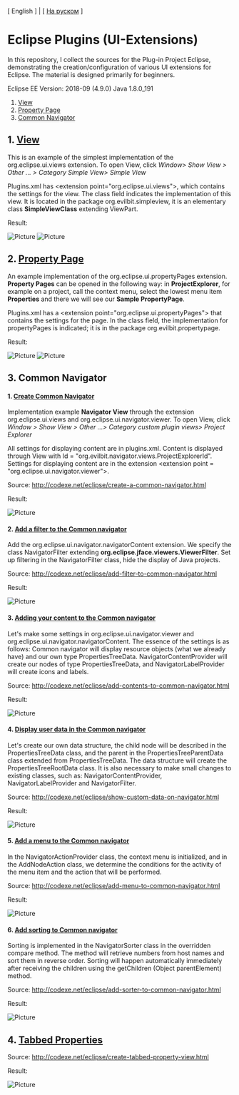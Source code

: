 [ English ] | [ [На руском](README-RU.md) ]

# Eclipse Plugins (UI-Extensions)

In this repository, I collect the sources for the Plug-in Project Eclipse, demonstrating the creation/configuration of various UI extensions for Eclipse. The material is designed primarily for beginners.

Eclipse EE Version: 2018-09 (4.9.0) Java 1.8.0_191

1. [View](#1-View)
2. [Property Page](#2-Property-Page)
3. [Common Navigator](#3-Common-Navigator)

## 1. [View](https://github.com/firstevilbit/EclipsePlugins-UI-Extensions/tree/master/ProjectTabs/src/org/evilbit/simpleview)
This is an example of the simplest implementation of the org.eclipse.ui.views extension. To open View, click *Window> Show View > Other ... > Category Simple View> Simple View*

Plugins.xml has \<extension point="org.eclipse.ui.views"\>, which contains the settings for the view. The class field indicates the implementation of this view. It is located in the package org.evilbit.simpleview, it is an elementary class **SimpleViewClass** extending ViewPart.

Result:

![Picture](Images/simpleview1.jpg) ![Picture](Images/simpleview2.jpg)

## 2. [Property Page](https://github.com/firstevilbit/EclipsePlugins-UI-Extensions/tree/master/ProjectTabs/src/org/evilbit/propertypage)
An example implementation of the org.eclipse.ui.propertyPages extension. **Property Pages** can be opened in the following way: in **ProjectExplorer**, for example on a project, call the context menu, select the lowest menu item **Properties** and there we will see our **Sample PropertyPage**.

Plugins.xml has a \<extension point="org.eclipse.ui.propertyPages"\> that contains the settings for the page. In the class field, the implementation for propertyPages is indicated; it is in the package org.evilbit.propertypage.

Result:

![Picture](Images/propertypages1.jpg) ![Picture](Images/propertypages2.jpg)

## 3. Common Navigator

#### 1. [Create Common Navigator](https://github.com/firstevilbit/EclipsePlugins-UI-Extensions/tree/master/ProjectTabs/src/org/evilbit/navigator/views)
Implementation example **Navigator View** through the extension org.eclipse.ui.views and org.eclipse.ui.navigator.viewer. To open View, click *Window > Show View > Other ...> Category custom plugin views> Project Explorer*

All settings for displaying content are in plugins.xml. Content is displayed through View with Id = "org.evilbit.navigator.views.ProjectExplorerId". Settings for displaying content are in the extension \<extension point = "org.eclipse.ui.navigator.viewer"\>.

Source: http://codexe.net/eclipse/create-a-common-navigator.html

Result:

![Picture](Images/navigatorview1.jpg)

#### 2. [Add a filter to the Common navigator](https://github.com/firstevilbit/EclipsePlugins-UI-Extensions/tree/master/ProjectTabs/src/org/evilbit/navigator/filters)
Add the org.eclipse.ui.navigator.navigatorContent extension. We specify the class NavigatorFilter extending **org.eclipse.jface.viewers.ViewerFilter**. Set up filtering in the NavigatorFilter class, hide the display of Java projects.

Source: http://codexe.net/eclipse/add-filter-to-common-navigator.html

Result:

![Picture](Images/navigatorview2.jpg)

#### 3. [Adding your content to the Common navigator](https://github.com/firstevilbit/EclipsePlugins-UI-Extensions/tree/master/ProjectTabs/src/org/evilbit/navigator/views/navigator)
Let's make some settings in org.eclipse.ui.navigator.viewer and org.eclipse.ui.navigator.navigatorContent. The essence of the settings is as follows: Common navigator will display resource objects (what we already have) and our own type PropertiesTreeData. NavigatorContentProvider will create our nodes of type PropertiesTreeData, and NavigatorLabelProvider will create icons and labels.

Source: http://codexe.net/eclipse/add-contents-to-common-navigator.html

Result:

![Picture](Images/navigatorview3.jpg)

#### 4. [Display user data in the Common navigator](https://github.com/firstevilbit/EclipsePlugins-UI-Extensions/tree/master/ProjectTabs/src/org/evilbit/navigator/views/navigator/data)
Let's create our own data structure, the child node will be described in the PropertiesTreeData class, and the parent in the PropertiesTreeParentData class extended from PropertiesTreeData. The data structure will create the PropertiesTreeRootData class.
It is also necessary to make small changes to existing classes, such as: NavigatorContentProvider, NavigatorLabelProvider and NavigatorFilter.

Source: http://codexe.net/eclipse/show-custom-data-on-navigator.html

Result:

![Picture](Images/navigatorview4.jpg)

#### 5. [Add a menu to the Common navigator](https://github.com/firstevilbit/EclipsePlugins-UI-Extensions/tree/master/ProjectTabs/src/org/evilbit/navigator/views/navigator)
In the NavigatorActionProvider class, the context menu is initialized, and in the AddNodeAction class, we determine the conditions for the activity of the menu item and the action that will be performed.

Source: http://codexe.net/eclipse/add-menu-to-common-navigator.html

Result:

![Picture](Images/navigatorview5.jpg)

#### 6. [Add sorting to Common navigator](https://github.com/firstevilbit/EclipsePlugins-UI-Extensions/tree/master/ProjectTabs/src/org/evilbit/navigator/views/navigator/data)
Sorting is implemented in the NavigatorSorter class in the overridden compare method. The method will retrieve numbers from host names and sort them in reverse order. Sorting will happen automatically immediately after receiving the children using the getChildren (Object parentElement) method.

Source: http://codexe.net/eclipse/add-sorter-to-common-navigator.html

Result:

![Picture](Images/navigatorview6.jpg)


## 4. [Tabbed Properties](https://github.com/firstevilbit/EclipsePlugins-UI-Extensions/tree/master/ProjectTabs/src/org/evilbit/navigator/views/navigator/data)

Source: http://codexe.net/eclipse/create-tabbed-property-view.html

Result:

![Picture](Images/tabbedproperties.jpg)
